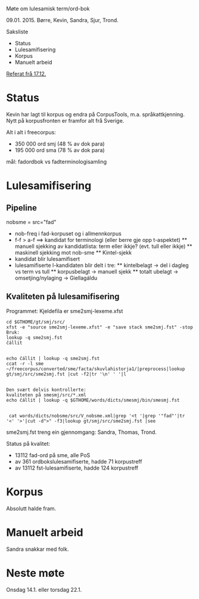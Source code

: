 Møte om lulesamisk term/ord-bok


09.01. 2015. Børre, Kevin, Sandra, Sjur, Trond.


Saksliste


* Status
* Lulesamifisering
* Korpus
* Manuelt arbeid


[Referat frå 17.12.](/dicts/fad2/referat/141217.html)


# Status


Kevin har lagt til korpus og endra på CorpusTools, m.a. språkattkjenning.
Nytt på korpusfronten er framfor alt frå Sverige.


Alt i alt i freecorpus:


* 350 000 ord smj (48 % av dok para)
* 195 000 ord sma (78 % av dok para)


mål: fadordbok vs fadterminologisamling


# Lulesamifisering


## Pipeline


nobsme = src="fad" 


* nob-freq i fad-korpuset og i allmennkorpus
* f-f > a-f ==> kandidat for terminologi (eller berre gje opp t-aspektet)
** manuell sjekking av kandidatlista: term eller ikkje? (evt. tull eller ikkje)
** maskinell sjekking mot nob-sme
** Kintel-sjekk
* kandidat blir lulesamifisert
* lulesamifiserte l-kandidaten blir delt i tre: 
** kintelbelagt -> del i dagleg vs term vs tull
** korpusbelagt -> manuell sjekk
** totalt ubelagt -> omsetjing/nylaging -> Giellagáldu








## Kvaliteten på lulesamifisering


Programmet: Kjeldefila er sme2smj-lexeme.xfst


```
cd $GTHOME/gt/smj/src/
xfst -e "source sme2smj-lexeme.xfst" -e "save stack sme2smj.fst" -stop
Bruk: 
lookup -q sme2smj.fst
čállit


echo čállit | lookup -q sme2smj.fst
ccat -r -l sme  ~/freecorpus/converted/sme/facta/skuvlahistorja1/|preprocess|lookup gt/smj/src/sme2smj.fst |cut -f2|tr '\n' ' '|l


Den svært delvis kontrollerte:
kvaliteten på smesmj/src/*.xml
echo čállit | lookup -q $GTHOME/words/dicts/smesmj/bin/smesmj.fst 


 cat words/dicts/nobsme/src/V_nobsme.xml|grep '<t '|grep '"fad"'|tr '<' '>'|cut -d">" -f3|lookup gt/smj/src/sme2smj.fst |see
```


sme2smj.fst treng ein gjennomgang: Sandra, Thomas, Trond.




Status på kvalitet:


* 13112 fad-ord på sme, alle PoS
* av 361 ordbokslulesamifiserte, hadde 71 korpustreff
* av 13112 fst-lulesamifiserte, hadde 124 korpustreff




# Korpus


Absolutt halde fram.


# Manuelt arbeid


Sandra snakkar med folk.




# Neste møte


Onsdag 14.1. eller torsdag 22.1.










